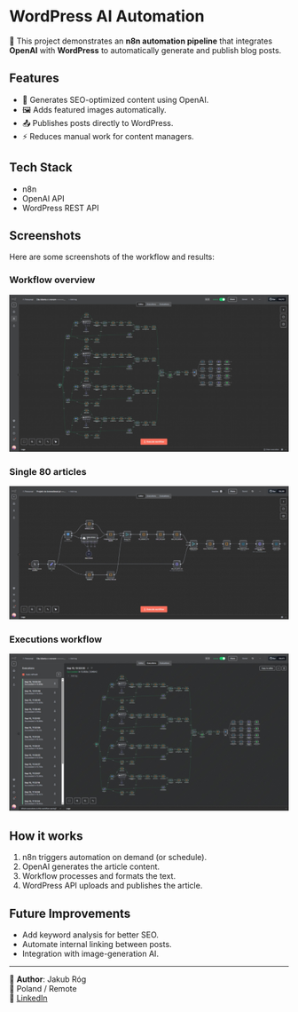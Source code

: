 # WordPress AI Automation

🚀 This project demonstrates an **n8n automation pipeline** that integrates **OpenAI** with **WordPress** to automatically generate and publish blog posts.

## Features
- 📝 Generates SEO-optimized content using OpenAI.
- 🖼️ Adds featured images automatically.
- 📤 Publishes posts directly to WordPress.
- ⚡ Reduces manual work for content managers.

## Tech Stack
- n8n
- OpenAI API
- WordPress REST API

## Screenshots
Here are some screenshots of the workflow and results:

### Workflow overview
![Workflow](assets/Workflow.jpg)

### Single 80 articles
![Single 80 Articles](assets/Single-80-articles.jpg)

### Executions workflow
![Executions](assets/Executions-workflow.jpg)

## How it works
1. n8n triggers automation on demand (or schedule).
2. OpenAI generates the article content.
3. Workflow processes and formats the text.
4. WordPress API uploads and publishes the article.

## Future Improvements
- Add keyword analysis for better SEO.
- Automate internal linking between posts.
- Integration with image-generation AI.

---

👤 **Author**: Jakub Róg  
📍 Poland / Remote  
🔗 [LinkedIn](https://www.linkedin.com/in/jakub-róg-a15152380/)  
